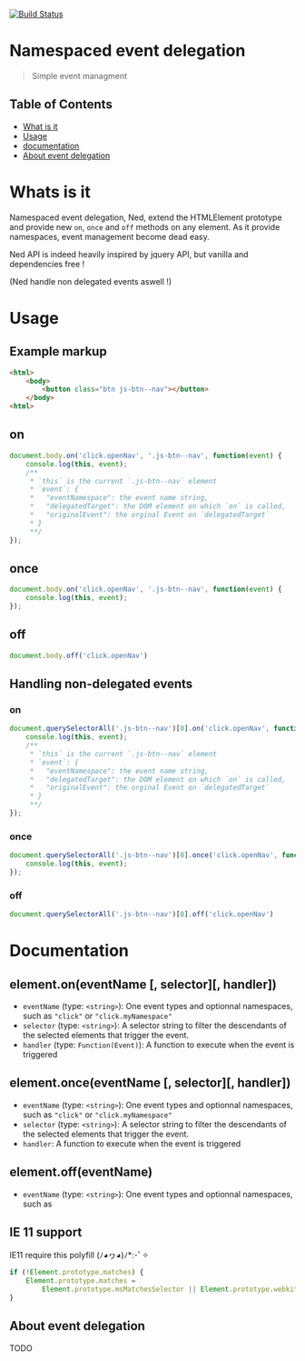 [![Build Status](https://travis-ci.org/jlopinto/ned.svg?branch=main)](https://travis-ci.org/github/jlopinto/ned)

# Namespaced event delegation
<!--{h1:.massive-header.-with-tagline}-->
> Simple event managment

## Table of Contents

* [What is it](#what-is-it)
* [Usage](#usage)
* [documentation](#documentation)
* [About event delegation](#about-event-delegation)

# Whats is it
Namespaced event delegation, Ned, extend the HTMLElement prototype and provide new `on`, `once` and `off` methods on any element.
As it provide namespaces, event management become dead easy.

Ned API is indeed heavily inspired by jquery API, but vanilla and dependencies free !

(Ned handle non delegated events aswell !)

# Usage

## Example markup
``` html
<html>
    <body>
        <button class="btn js-btn--nav"></button>
    </body>
<html>
```

## on
``` js
document.body.on('click.openNav', '.js-btn--nav', function(event) {
    console.log(this, event);
    /**
     * `this` is the current `.js-btn--nav` element
     * `event`: {
     *   "eventNamespace": the event name string, 
     *   "delegatedTarget": the DOM element on which `on` is called,
     *   "originalEvent": the orginal Event on `delegatedTarget`
     * }
     **/
});
```

## once
``` js
document.body.on('click.openNav', '.js-btn--nav', function(event) {
    console.log(this, event);
});
```

## off
``` js
document.body.off('click.openNav')
```

## Handling non-delegated events

### on
``` js
document.querySelectorAll('.js-btn--nav')[0].on('click.openNav', function(event) {
    console.log(this, event);
    /**
     * `this` is the current `.js-btn--nav` element
     * `event`: {
     *   "eventNamespace": the event name string, 
     *   "delegatedTarget": the DOM element on which `on` is called,
     *   "originalEvent": the orginal Event on `delegatedTarget`
     * }
     **/
});
```

### once
``` js
document.querySelectorAll('.js-btn--nav')[0].once('click.openNav', function(event) {
    console.log(this, event);
});
```

### off
``` js
document.querySelectorAll('.js-btn--nav')[0].off('click.openNav')
```

# Documentation

## element.on(eventName [, selector][, handler])
- `eventName` (type: `<string>`): One event types and optionnal namespaces, such as `"click"` or `"click.myNamespace"`
- `selector` (type: `<string>`): A selector string to filter the descendants of the selected elements that trigger the event.
- `handler` (type: `Function(Event)`): A function to execute when the event is triggered

## element.once(eventName [, selector][, handler])
- `eventName` (type: `<string>`): One event types and optionnal namespaces, such as `"click"` or `"click.myNamespace"`
- `selector` (type: `<string>`): A selector string to filter the descendants of the selected elements that trigger the event.
- `handler`: A function to execute when the event is triggered

## element.off(eventName)
- `eventName` (type: `<string>`): One event types and optionnal namespaces, such as 

## IE 11 support
IE11 require this polyfill (ﾉ◕ヮ◕)ﾉ*:･ﾟ✧
``` js
if (!Element.prototype.matches) {
    Element.prototype.matches = 
        Element.prototype.msMatchesSelector || Element.prototype.webkitMatchesSelector;
}
```
## About event delegation
TODO